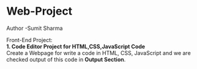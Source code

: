 # Web-Project
Author -Sumit Sharma 

Front-End Project: <br>
<b> 1. Code Editor Project for HTML,CSS,JavaScript Code </b><br>
Create a Webpage for write a code in HTML, CSS, JavaScript and we are checked output of this code in <b>Output Section</b>. 
